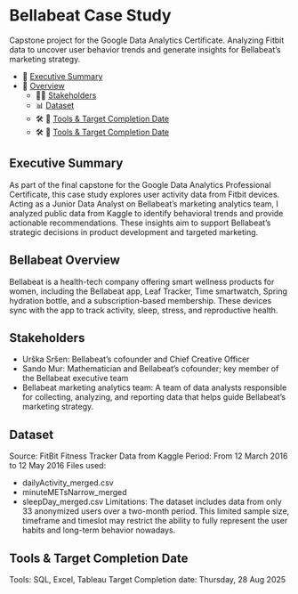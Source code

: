 # Bellabeat Case Study
Capstone project for the Google Data Analytics Certificate. Analyzing Fitbit data to uncover user behavior trends and generate insights for Bellabeat’s marketing strategy.

- 🎯 [Executive Summary](#Executive-Summary)
- 🌿 [Overview](#Bellabeat-Overview)
  - 🧑‍💼 [Stakeholders](#Stakeholders)
  - 📊 [Dataset](#Dataset)
  - 🛠️ 📅 [Tools & Target Completion Date](#Tools-&-Target-Completion-Date)
  - 🛠️ 📅 [Tools & Target Completion Date](#Tools-&-Target-Completion-Date)

## Executive Summary
As part of the final capstone for the Google Data Analytics Professional Certificate, this case study explores user activity data from Fitbit devices. Acting as a Junior Data Analyst on Bellabeat’s marketing analytics team, I analyzed public data from Kaggle to identify behavioral trends and provide actionable recommendations. These insights aim to support Bellabeat’s strategic decisions in product development and targeted marketing.

## Bellabeat Overview
Bellabeat is a health-tech company offering smart wellness products for women, including the Bellabeat app, Leaf Tracker, Time smartwatch, Spring hydration bottle, and a subscription-based membership. These devices sync with the app to track activity, sleep, stress, and reproductive health.

## Stakeholders
- Urška Sršen: Bellabeat’s cofounder and Chief Creative Officer 
- Sando Mur: Mathematician and Bellabeat’s cofounder; key member of the Bellabeat executive team 
- Bellabeat marketing analytics team: A team of data analysts responsible for collecting, analyzing, and reporting data that helps guide Bellabeat’s marketing strategy. 

## Dataset
Source: FitBit Fitness Tracker Data from Kaggle
Period: From 12 March 2016 to 12 May 2016
Files used:
- dailyActivity_merged.csv
- minuteMETsNarrow_merged
- sleepDay_merged.csv
Limitations: The dataset includes data from only 33 anonymized users over a two-month period. 
This limited sample size, timeframe and timeslot may restrict the ability to fully represent the user habits and long-term behavior nowadays. 


## Tools & Target Completion Date
Tools: SQL, Excel, Tableau
Target Completion date: Thursday, 28 Aug 2025




